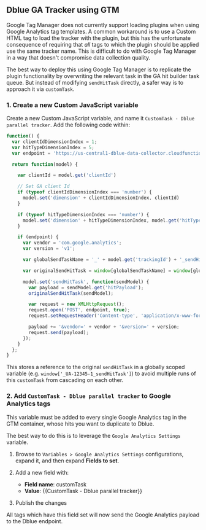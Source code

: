 ## Dblue GA Tracker using GTM

Google Tag Manager does not currently support loading plugins when using Google Analytics tag templates. A common workaround is to use a Custom HTML tag to load the tracker with the plugin, but this has the unfortunate consequence of requiring that _all_ tags to which the plugin should be applied use the same tracker name. This is difficult to do with Google Tag Manager in a way that doesn't compromise data collection quality.

The best way to deploy this using Google Tag Manager is to replicate the plugin functionality by overwriting the relevant task in the GA hit builder task queue. But instead of modifying `sendHitTask` directly, a safer way is to approach it via `customTask`.

### 1. Create a new Custom JavaScript variable

Create a new Custom JavaScript variable, and name it `CustomTask - Dblue parallel tracker`. Add the following code within:

```javascript
function() {
  var clientIdDimensionIndex = 1;
  var hitTypeDimensionIndex = 5;
  var endpoint = 'https://us-central1-dblue-data-collector.cloudfunctions.net/c';

  return function(model) {

    var clientId = model.get('clientId')

    // Set GA client Id
    if (typeof clientIdDimensionIndex === 'number') {
      model.set('dimension' + clientIdDimensionIndex, clientId)
    }

    if (typeof hitTypeDimensionIndex === 'number') {
      model.set('dimension' + hitTypeDimensionIndex, model.get('hitType'));
    }

    if (endpoint) {
      var vendor = 'com.google.analytics';
      var version = 'v1';

      var globalSendTaskName = '_' + model.get('trackingId') + '_sendHitTask';

      var originalSendHitTask = window[globalSendTaskName] = window[globalSendTaskName] || model.get('sendHitTask');

      model.set('sendHitTask', function(sendModel) {
        var payload = sendModel.get('hitPayload');
        originalSendHitTask(sendModel);

        var request = new XMLHttpRequest();
        request.open('POST', endpoint, true);
        request.setRequestHeader('Content-type', 'application/x-www-form-urlencoded');

        payload += '&vendor=' + vendor + '&version=' + version;
        request.send(payload);
      });
    }
  };
}
```

This stores a reference to the original `sendHitTask` in a globally scoped variable (e.g. `window['_UA-12345-1_sendHitTask']`) to avoid multiple runs of this `customTask` from cascading on each other.

### 2. Add `CustomTask - Dblue parallel tracker` to Google Analytics tags

This variable must be added to every single Google Analytics tag in the GTM container, whose hits you want to duplicate to Dblue.

The best way to do this is to leverage the `Google Analytics Settings` variable.

1. Browse to `Variables > Google Analytics Settings` configurations, expand it, and then expand **Fields to set**.

2. Add a new field with:

   - **Field name**: customTask
   - **Value**: {{CustomTask - Dblue parallel tracker}}

3. Publish the changes

All tags which have this field set will now send the Google Analytics payload to the Dblue endpoint.
